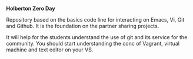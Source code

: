 
**Holberton Zero Day**

Repository based on the basics code line for interacting on Emacs, Vi, Git and Github. It is the foundation on the partner sharing projects.

It will help for the students understand the use of git and its service for the community. You should start understanding the conc of Vagrant, virtual machine and text editor on your VS.         
